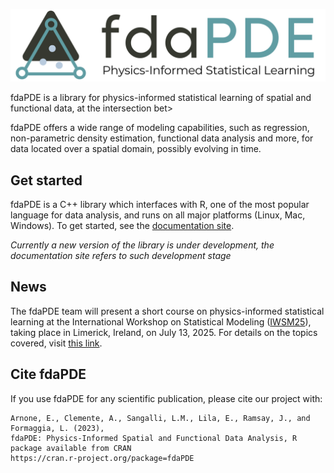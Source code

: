<p align="center">
  <img src="fdaPDE_light.png" />
</p>

fdaPDE is a library for physics-informed statistical learning of spatial and functional data, at the intersection bet>

fdaPDE offers a wide range of modeling capabilities, such as regression, non-parametric density estimation, functional data analysis and more, for data located over a spatial domain, possibly evolving in time.

## Get started

fdaPDE is a C++ library which interfaces with R, one of the most popular language for data analysis, and runs on all major platforms (Linux, Mac, Windows). To get started, see the [documentation site](https://fdapde.github.io/). 

_Currently a new version of the library is under development, the documentation site refers to such development stage_

## News

The fdaPDE team will present a short course on physics-informed statistical learning at the International Workshop on Statistical Modeling ([IWSM25](https://iwsm2025.ie/)), taking place in Limerick, Ireland, on July 13, 2025. For details on the topics covered, visit [this link](https://iwsm2025.ie/programme/short-course/).

## Cite fdaPDE

If you use fdaPDE for any scientific publication, please cite our project with:

```
Arnone, E., Clemente, A., Sangalli, L.M., Lila, E., Ramsay, J., and Formaggia, L. (2023),
fdaPDE: Physics-Informed Spatial and Functional Data Analysis, R package available from CRAN
https://cran.r-project.org/package=fdaPDE
```
